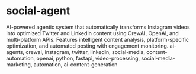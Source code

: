 # social-agent
 AI-powered agentic system that automatically transforms Instagram videos into optimized Twitter and LinkedIn content using CrewAI, OpenAI, and multi-platform APIs. Features intelligent content analysis, platform-specific optimization, and automated posting with engagement monitoring.
ai-agents, crewai, instagram, twitter, linkedin, social-media, content-automation, openai, python, fastapi, video-processing, social-media-marketing, automation, ai-content-generation
